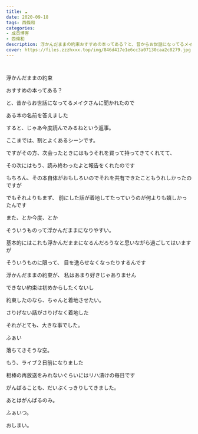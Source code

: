 ```yaml
---
title: ☁︎︎
date: 2020-09-18
tags: 西條和
categories: 
- 成员博客
- 西條和
description: 浮かんだままの約束おすすめの本ってある？と、昔からお世話になってるメイクさんに聞か...
cover: https://files.zzzhxxx.top/img/846d417e1e6cc3a07130caa2c8279.jpg 
---
```


        ﻿













浮かんだままの約束


































おすすめの本ってある？







と、昔からお世話になってるメイクさんに聞かれたので







ある本の名前を答えました










すると、じゃあ今度読んでみるねという返事。

















ここまでは、割とよくあるシーンです。
















ですがその方、次会ったときにはもうそれを買って持ってきてくれてて、

その次にはもう、読み終わったよと報告をくれたのです















もちろん、その本自体がおもしろいのでそれを共有できたこともうれしかったのですが














でもそれよりもまず、
前にした話が着地してたっていうのが何よりも嬉しかったんです

















また、とか今度、とか








そういうものって浮かんだままになりやすい。

















基本的にはこれも浮かんだままになるんだろうなと思いながら過ごしてはいますが





そういうものに限って、
目を逸らせなくなったりするんです
















浮かんだままの約束が、
私はあまり好きじゃありません














できない約束は初めからしたくないし


約束したのなら、ちゃんと着地させたい。


















さりげない話がさりげなく着地した









それがとても、大きな事でした。































ふぁい
























落ちてきそうな空。

























もう、ライブ２日前になりました















相棒の再放送をみれないぐらいにはリハ漬けの毎日です












がんばることも、だいぶくっきりしてきました。












あとはがんばるのみ。










ふぁいつ。






















おしまい。


